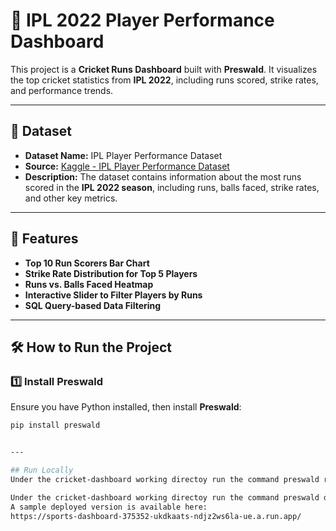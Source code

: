 # 🏏 IPL 2022 Player Performance Dashboard

This project is a **Cricket Runs Dashboard** built with **Preswald**. It visualizes the top cricket statistics from **IPL 2022**, including runs scored, strike rates, and performance trends.

---

## 📂 Dataset

- **Dataset Name:** IPL Player Performance Dataset  
- **Source:** [Kaggle - IPL Player Performance Dataset](https://www.kaggle.com/datasets/iamsouravbanerjee/ipl-player-performance-dataset)  
- **Description:** The dataset contains information about the most runs scored in the **IPL 2022 season**, including runs, balls faced, strike rates, and other key metrics.

---

## 🚀 Features

- **Top 10 Run Scorers Bar Chart**  
- **Strike Rate Distribution for Top 5 Players**  
- **Runs vs. Balls Faced Heatmap**  
- **Interactive Slider to Filter Players by Runs**  
- **SQL Query-based Data Filtering**  

---

## 🛠️ How to Run the Project

### 1️⃣ Install Preswald

Ensure you have Python installed, then install **Preswald**:

```bash
pip install preswald


---

## Run Locally 
Under the cricket-dashboard working directoy run the command preswald run.

Under the cricket-dashboard working directoy run the command preswald deploy --target structured --github <your-github-username> --api-key <your-api-key> hello.py.
A sample deployed version is available here:
https://sports-dashboard-375352-ukdkaats-ndjz2ws6la-ue.a.run.app/